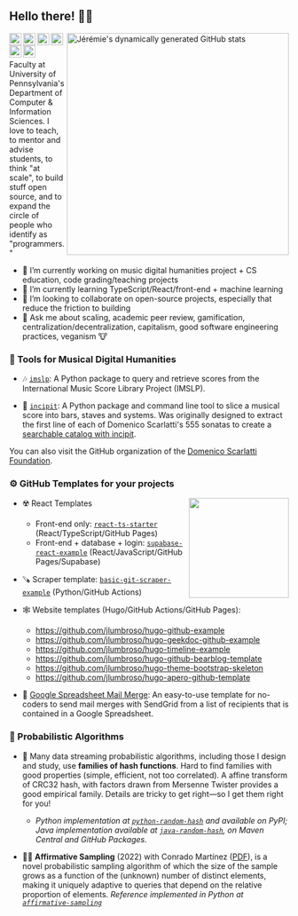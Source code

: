 <!--
**jlumbroso/jlumbroso** is a ✨ _special_ ✨ repository because its `README.md` (this file) appears on your GitHub profile.

Here are some ideas to get you started:

- 🔭 I’m currently working on ...
- 🌱 I’m currently learning ...
- 👯 I’m looking to collaborate on ...
- 🤔 I’m looking for help with ...
- 💬 Ask me about ...
- 📫 How to reach me: ...
- 😄 Pronouns: ...
- ⚡ Fun fact: ...
-->

## Hello there! 👋🏻

<link rel="stylesheet" href="https://use.fontawesome.com/releases/v5.6.1/css/all.css" integrity="sha384-gfdkjb5BdAXd+lj+gudLWI+BXq4IuLW5IT+brZEZsLFm++aCMlF1V92rMkPaX4PP" crossorigin="anonymous">

[<img align="right" width="400" alt="Jérémie's dynamically generated GitHub stats" src="https://github-readme-stats.vercel.app/api?username=jlumbroso&show_icons=true&title_color=598432&icon_color=94AE16&bg_color=ffffff&border_color=598432&text_color=173552"/>](https://github.com/jlumbroso/)

<!--Mastodon verification-->
<link rel="me" href="https://hci.social/@lumbroso">
<a href="https://hci.social/@lumbroso">
  <img align="left" alt="Jérémie's Mastodon" width="22px" src="https://cdn.jsdelivr.net/npm/simple-icons@v3/icons/mastodon.svg" />
</a>
<a href="https://twitter.com/JeremieLumbroso">
  <img align="left" alt="Jérémie's Twitter" width="22px" src="https://cdn.jsdelivr.net/npm/simple-icons@v3/icons/twitter.svg" />
</a>
<a href="https://github.com/jlumbroso">
  <img align="left" alt="Jérémie's Github" width="22px" src="https://cdn.jsdelivr.net/npm/simple-icons@v3/icons/github.svg" />
</a>
<a href="https://orcid.org/0000-0002-5563-687X">
  <img align="left" alt="Jérémie's ORCID" width="22px" src="https://cdn.jsdelivr.net/npm/simple-icons@v3/icons/orcid.svg" />
</a>
<a href="https://scholar.google.com/citations?user=WeHh1d0AAAAJ&hl=en&oi=ao">
  <img align="left" alt="Jérémie's GoogleScholar" width="22px" src="https://cdn.jsdelivr.net/npm/simple-icons@v3/icons/googlescholar.svg" />
</a>
<a href="https://www.linkedin.com/in/j%C3%A9r%C3%A9mie-lumbroso/">
  <img align="left" alt="Jérémie's LinkedIn" width="22px" src="https://cdn.jsdelivr.net/npm/simple-icons@v3/icons/linkedin.svg" />
</a>
<br/><br/>

Faculty at University of Pennsylvania's Department of Computer & Information Sciences. I love to teach, to mentor and advise students, to think "at scale", to build stuff open source, and to expand the circle of people who identify as "programmers."

- 🔭 I’m currently working on music digital humanities project + CS education, code grading/teaching projects
- 🌱 I’m currently learning TypeScript/React/front-end + machine learning
- 👯 I’m looking to collaborate on open-source projects, especially that reduce the friction to building
- 💬 Ask me about scaling, academic peer review, gamification, centralization/decentralization, capitalism, good software engineering practices, veganism 🐮


### 🎹 Tools for Musical Digital Humanities

- 🎶 [`imslp`](https://github.com/jlumbroso/imslp): A Python package to query and retrieve scores from the International Music Score Library Project (IMSLP).

- 🎼 [`incipit`](https://github.com/jlumbroso/incipit): A Python package and command line tool to slice a musical score into bars, staves and systems. Was originally designed to extract the first line of each of Domenico Scarlatti's 555 sonatas to create a [searchable catalog with incipit](https://scarlatti.github.io/searchable-sonatas/).

You can also visit the GitHub organization of the [Domenico Scarlatti Foundation](https://github.com/scarlatti).

### ⚙️ GitHub Templates for your projects

<!--Languages-->
<img align="right" height="180em" src="https://github-readme-stats.vercel.app/api/top-langs/?username=jlumbroso&layout=compact&langs_count=10&title_color=598432&icon_color=94AE16&bg_color=ffffff&border_color=598432&text_color=173552" />

- ☢️ React Templates

  - Front-end only: [`react-ts-starter`](https://github.com/jlumbroso/react-ts-starter) (React/TypeScript/GitHub Pages)
  - Front-end + database + login: [`supabase-react-example`](https://github.com/jlumbroso/supabase-react-example) (React/JavaScript/GitHub Pages/Supabase)

- 🪚 Scraper template: [`basic-git-scraper-example`](https://github.com/jlumbroso/basic-git-scraper-template) (Python/GitHub Actions)

- 🕸️ Website templates (Hugo/GitHub Actions/GitHub Pages):

  - https://github.com/jlumbroso/hugo-github-example
  - https://github.com/jlumbroso/hugo-geekdoc-github-example
  - https://github.com/jlumbroso/hugo-timeline-example
  - https://github.com/jlumbroso/hugo-github-bearblog-template
  - https://github.com/jlumbroso/hugo-theme-bootstrap-skeleton
  - https://github.com/jlumbroso/hugo-apero-github-template

- 📧 [Google Spreadsheet Mail Merge](https://github.com/jlumbroso/google-spreadsheet-mail-merge): An easy-to-use template for no-coders to send mail merges with SendGrid from a list of recipients that is contained in a Google Spreadsheet.

### 🎲 Probabilistic Algorithms

- 🌊 Many data streaming probabilistic algorithms, including those I design and study, use **families of hash functions**. Hard to find families with good properties (simple, efficient, not too correlated). A affine transform of CRC32 hash, with factors drawn from Mersenne Twister provides a good empirical family. Details are tricky to get right—so I get them right for you!

  - _Python implementation at [`python-random-hash`](https://github.com/jlumbroso/python-random-hash) and available on PyPI; Java implementation available at [`java-random-hash`](https://github.com/jlumbroso/java-random-hash), on Maven Central and GitHub Packages._

- 🙆🏼 **Affirmative Sampling** (2022) with Conrado Martínez ([PDF](https://collaborate.princeton.edu/en/publications/affirmative-sampling-theory-and-applications)), is a novel probabilistic sampling algorithm of which the size of the sample grows as a function of the (unknown) number of distinct elements, making it uniquely adaptive to queries that depend on the relative proportion of elements. _Reference implemented in Python at [`affirmative-sampling`](https://github.com/jlumbroso/affirmative-sampling)_
